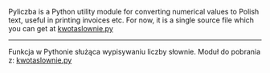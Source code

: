 Pyliczba is a Python utility module for converting numerical values to Polish text, useful in printing invoices etc. For now, it is a single source file which you can get at [kwotaslownie.py](https://github.com/dowgird/pyliczba/raw/master/kwotaslownie.py)  
- - -

Funkcja w Pythonie służąca wypisywaniu liczby słownie. Moduł do pobrania z: [kwotaslownie.py](https://github.com/dowgird/pyliczba/raw/master/kwotaslownie.py)  
